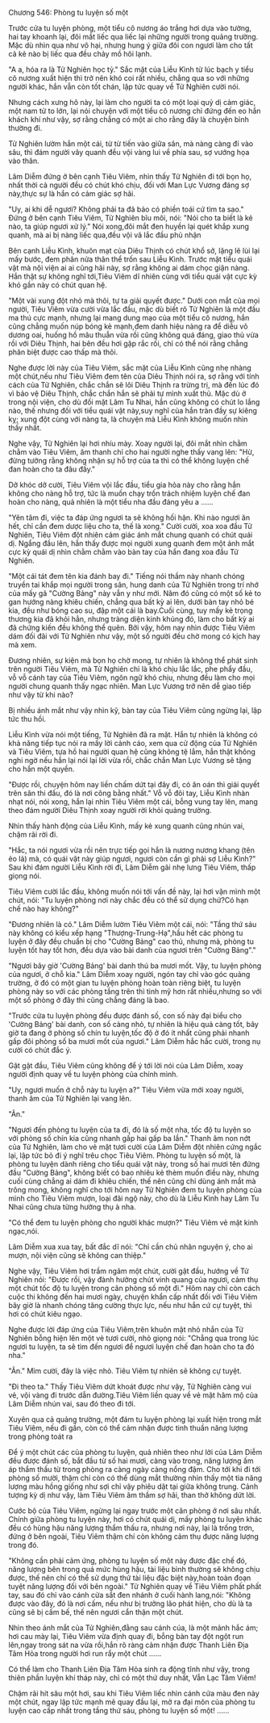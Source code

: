 




Chương 546: Phòng tu luyện số một


Trước cửa tu luyện phòng, một tiểu cô nương áo trắng hơi dựa vào tường, hai tay khoanh lại, đôi mắt liếc qua liếc lại những người trong quảng trường. Mặc dù nhìn qua như vô hại, nhưng hung ý giữa đôi con ngươi làm cho tất cả kẻ nào bị liếc qua đều chảy mồ hôi lạnh.

"A a, hóa ra là Tử Nghiên học tỷ." Sắc mặt của Liễu Kình từ lúc bạch y tiểu cô nương xuất hiện thì trở nên khó coi rất nhiều, chẳng qua so với những người khác, hắn vẫn còn tốt chán, lập tức quay về Tử Nghiên cười nói.

Nhưng cách xưng hô này, lại làm cho người ta có một loại quỷ dị cảm giác, một nam tử to lớn, lại nói chuyện với một tiểu cô nương chỉ đứng đến eo hắn khách khí như vậy, sợ rằng chẳng có một ai cho rằng đây là chuyện bình thường đi.

Tử Nghiên lườm hắn một cái, từ từ tiến vào giữa sân, mà nàng càng đi vào sâu, thì đám người vây quanh đều vội vàng lui về phía sau, sợ vướng họa vào thân.

Lâm Diễm đứng ở bên cạnh Tiêu Viêm, nhìn thấy Tử Nghiên đi tới bọn họ, nhất thời cả người đều có chút khó chịu, đối với Man Lực Vương đáng sợ này,thực sự là hắn có cảm giác sợ hãi.

"Uy, ai khi dễ ngươi? Không phải ta đã bảo có phiền toái cứ tìm ta sao." Đứng ở bên cạnh Tiêu Viêm, Tử Nghiên bĩu môi, nói: "Nói cho ta biết là kẻ nào, ta giúp ngươi xử lý." Nói xong,đôi mắt đen huyền lại quét khắp xung quanh, mà ai bị nàng liếc qua,đều vội vã lắc đầu phủ nhận

Bên cạnh Liễu Kình, khuôn mạt của Diêu Thịnh có chút khổ sở, lặng lẽ lùi lại mấy bước, đem phân nửa thân thể trốn sau Liễu Kình. Trước mặt tiểu quái vật mà nội viện ai ai cũng hãi này, sợ rằng không ai dám chọc giận nàng. Hắn thật sự không nghĩ tới,Tiêu Viêm dĩ nhiên cùng với tiểu quái vật cực kỳ khó gần này có chút quan hệ.

"Một vài xung đột nhỏ mà thôi, tự ta giải quyết được." Dưới con mắt của mọi người, Tiêu Viêm vừa cười vừa lắc đầu, mặc dù biết rõ Tử Nghiên là một đầu ma thú cực mạnh, nhưng lại mang dung mạo của một tiểu cô nương, hắn cũng chẳng muốn núp bóng kẻ mạnh,đem danh hiệu nàng ra để diễu võ dương oai, huống hồ mâu thuẫn vừa rồi cũng không quá đáng, giao thủ vừa rồi với Diêu Thịnh, hai bên đều hơi gặp rắc rối, chỉ có thể nói rằng chẳng phân biệt được cao thấp mà thôi.

Nghe được lời này của Tiêu Viêm, sắc mặt của Liễu Kình cũng nhẹ nhàng một chút,nếu như Tiêu Viêm đem tên của Diêu Thịnh nói ra, sợ rằng với tính cách của Tử Nghiên, chắc chắn sẽ lôi Diêu Thịnh ra trừng trị, mà đến lúc đó vì bảo vệ Diêu Thịnh, chắc chắn hắn sẽ phải tự mình xuất thủ. Mặc dù ở trong nội viện, cho dù đối mặt Lâm Tu Nhai, hắn cũng không có chút lo lắng nào, thế nhưng đối với tiểu quái vật này,suy nghĩ của hắn tràn đầy sự kiêng kỵ; xung đột cùng với nàng ta, là chuyện mà Liễu Kình không muốn nhìn thấy nhất.

Nghe vậy, Tử Nghiên lại hơi nhíu mày. Xoay người lại, đôi mắt nhìn chằm chằm vào Tiêu Viêm, âm thanh chỉ cho hai người nghe thấy vang lên: "Hừ, đừng tưởng rằng không nhận sự hỗ trợ của ta thì có thể không luyện chế đan hoàn cho ta đâu đấy."

Dở khóc dở cười, Tiêu Viêm vội lắc đầu, tiểu gia hỏa này cho rằng hắn không cho nàng hỗ trợ, tức là muốn chạy trốn trách nhiệm luyện chế đan hoàn cho nàng, quả nhiên là một tiểu nha đầu đáng yêu a ……

"Yên tâm đi, việc ta đáp ứng ngươi ta sẽ không hối hận. Khi nào ngươi ăn hết, chỉ cần đem dược liệu cho ta, thế là xong." Cười cười, xoa xoa đầu Tử Nghiên, Tiêu Viêm đột nhiên cảm giác ánh mắt chung quanh có chút quái dị. Ngẩng đầu lên, hắn thấy được mọi người xung quanh đem một ánh mắt cực kỳ quái dị nhìn chằm chằm vào bàn tay của hắn đang xoa đầu Tử Nghiên.

"Một cái tát đem tên kia đánh bay đi." Tiếng nói thầm này nhanh chóng truyền tai khắp mọi người trong sân, hung danh của Tử Nghiên trong trí nhớ của mấy gã "Cường Bảng" này vẫn y như mới. Năm đó cũng có một số kẻ to gan hướng nàng khiêu chiến, chẳng qua bất kỳ ai lên, dưới bàn tay nhỏ bé kia, đều như bóng cao su, đập một cái là bay.Cuối cùng, tuy mấy kẻ trọng thương kia đã khỏi hẳn, nhưng tràng diện kinh khủng đó, làm cho bất kỳ ai đã chứng kiến đều không thể quên. Bởi vậy, hôm nay nhìn được Tiêu Viêm dám đối đãi với Tử Nghiên như vậy, một số người đều chờ mong có kịch hay mà xem.

Đương nhiên, sự kiện mà bọn họ chờ mong, tự nhiên là không thể phát sinh trên người Tiêu Viêm, mà Tử Nghiên chỉ là khó chịu lắc lắc, phe phẩy đầu, vỗ vỗ cánh tay của Tiêu Viêm, ngôn ngữ khó chịu, nhưng đều làm cho mọi người chung quanh thấy ngạc nhiên. Man Lực Vương trở nên dễ giao tiếp như vậy từ khi nào?

Bị nhiều ánh mắt như vậy nhìn kỹ, bàn tay của Tiêu Viêm cũng ngừng lại, lập tức thu hồi.

Liễu Kình vừa nói một tiếng, Tử Nghiên đã ra mặt. Hắn tự nhiên là không có khả năng tiếp tục nói ra mấy lời cảnh cáo, xem qua cử động của Tử Nghiên và Tiêu Viêm, tựa hồ hai người quan hệ cũng không tệ lắm, hắn thật không nghi ngờ nếu hắn lại nói lại lời vừa rồi, chắc chắn Man Lực Vương sẽ tặng cho hắn một quyền.

"Được rồi, chuyện hôm nay liền chấm dứt tại đây đi, có ân oán thì giải quyết trên sân thi đấu, đó là nơi công bằng nhất." Vỗ vỗ đôi tay, Liễu Kình nhàn nhạt nói, nói xong, hắn lại nhìn Tiêu Viêm một cái, bỗng vung tay lên, mang theo đám người Diêu Thịnh xoay người rời khỏi quảng trường.

Nhìn thấy hành động của Liễu Kình, mấy kẻ xung quanh cũng nhún vai, chậm rãi rời đi.

"Hắc, ta nói ngươi vừa rồi nên trực tiếp gọi hắn là nương nương khang (tên ẻo lả) mà, có quái vật này giúp ngươi, ngươi còn cần gì phải sợ Liễu Kình?" Sau khi đám người Liễu Kình rời đi, Lâm Diễm gãi nhẹ lưng Tiêu Viêm, thấp giọng nói.

Tiêu Viêm cười lắc đầu, không muốn nói tới vấn đề này, lại hơi vặn mình một chút, nói: "Tu luyện phòng nơi này chắc đều có thể sử dụng chứ?Có hạn chế nào hay không?"

"Đương nhiên là có." Lâm Diễm lườm Tiêu Viêm một cái, nói: "Tầng thứ sáu này không có kiểu xếp hạng "Thượng-Trung-Hạ",hầu hết các phòng tu luyện ở đây đều chuẩn bị cho "Cường Bảng" cao thủ, nhưng mà, phòng tu luyện tốt hay tốt hơn, đều dựa vào bài danh của ngươi trên "Cường Bảng"."

"Ngươi bây giờ 'Cường Bảng' bài danh thú ba mươi mốt. Vậy, tu luyện phòng của ngươi, ở chỗ kia." Lâm Diễm xoay người, ngón tay chỉ vào góc quảng trường, ở đó có một gian tu luyện phòng hoàn toàn riêng biệt, tu luyện phòng này so với các phòng tầng trên thì tinh mỹ hơn rất nhiều,nhưng so với một số phòng ở đây thì cũng chẳng đáng là bao.

"Trước cửa tu luyện phòng đều được đánh số, con số này đại biểu cho 'Cường Bảng' bài danh, con số càng nhỏ, tự nhiên là hiệu quả càng tốt, bây giờ ta đang ở phòng số chín tu luyện,tốc độ ở đó ít nhất cũng phải nhanh gấp đôi phòng số ba mươi mốt của ngươi." Lâm Diễm hắc hắc cười, trong nụ cười có chút đắc ý.

Gật gật đầu, Tiêu Viêm cũng không để ý tới lời nói của Lâm Diễm, xoay người định quay về tu luyện phòng của chính mình.

"Uy, ngươi muốn ở chỗ này tu luyện a?" Tiêu Viêm vừa mới xoay người, thanh âm của Tử Nghiên lại vang lên.

"Ân."

"Ngươi đến phòng tu luyện của ta đi, đó là số một nha, tốc độ tu luyện so với phòng số chín kia cũng nhanh gấp hai gấp ba lần." Thanh âm non nớt của Tử Nghiên, làm cho vẻ mặt tươi cười của Lâm Diễm đột nhiên cứng ngắc lại, lập tức bỏ đi ý nghĩ trêu chọc Tiêu Viêm. Phòng tu luyện số một, là phòng tu luyện dành riêng cho tiểu quái vật này, trong số hai mươi tên đứng đầu "Cường Bảng", không biết có bao nhiêu kẻ thèm muốn điều này, nhưng cuối cùng chẳng ai dám đi khiêu chiến, thế nên cũng chỉ dùng ánh mắt mà trông mong, không nghĩ cho tới hôm nay Tử Nghiên đem tu luyện phòng của mình cho Tiêu Viêm mượn, loại đãi ngộ này, cho dù là Liễu Kình hay Lâm Tu Nhai cũng chưa từng hưởng thụ à nha.

"Có thể đem tu luyện phòng cho người khác mượn?" Tiêu Viêm vẻ mặt kinh ngạc,nói.

Lâm Diễm xua xua tay, bất đắc dĩ nói: "Chỉ cần chủ nhân nguyện ý, cho ai mượn, nội viện cũng sẽ không can thiệp."

Nghe vậy, Tiêu Viêm hơi trầm ngâm một chút, cười gật đầu, hướng về Tử Nghiên nói: "Được rồi, vậy đành hưởng chút vinh quang của ngươi, cảm thụ một chút tốc độ tu luyện trong căn phòng số một đi." Hôm nay chỉ còn cách cuộc thi không đến hai mươi ngày, chuyện khẩn cấp nhất đối với Tiêu Viêm bây giờ là nhanh chóng tăng cường thực lực, nếu như hắn cứ cự tuyệt, thì hơi có chút kiêu ngạo.

Nghe được lời đáp ứng của Tiêu Viêm,trên khuôn mặt nhỏ nhắn của Tử Nghiên bỗng hiện lên một vẻ tươi cười, nhỏ giọng nói: "Chẳng qua trong lúc ngươi tu luyện, ta sẽ tìm đến ngươi để ngươi luyện chế đan hoàn cho ta đó nha."

"Ân." Mỉm cười, đây là việc nhỏ. Tiêu Viêm tự nhiên sẽ không cự tuyệt.

"Đi theo ta." Thấy Tiêu Viêm dứt khoát được như vậy, Tử Nghiên càng vui vẻ, vội vàng đi trước dẫn đường.Tiêu Viêm liền quay về vẻ mặt hâm mộ của Lâm Diễm nhún vai, sau đó theo đi tới.

Xuyên qua cả quảng trường, một đám tu luyện phòng lại xuất hiện trong mắt Tiêu Viêm, nếu đi gần, còn có thể cảm nhận được tinh thuần năng lượng trong phòng toát ra

Để ý một chút các của phòng tu luyện, quả nhiên theo như lời của Lâm Diễm đều được đánh số, bắt đầu từ số hai mươi, càng vào trong, năng lượng ấm áp thẩm thấu từ trong phòng ra càng ngày càng nồng đậm. Cho tới khi đi tới phòng số mười, thậm chí còn có thể dùng mắt thường nhìn thấy một tia năng lượng màu hồng giống như sợi chỉ vậy phiêu dật tại giữa không trung. Cảnh tượng kỳ dị như vậy, làm Tiêu Viêm âm thầm sợ hãi, than thở không dứt lời.

Cước bộ của Tiêu Viêm, ngừng lại ngay trước một căn phòng ở nơi sâu nhất. Chính giữa phòng tu luyện này, hơi có chút quái dị, mấy phòng tu luyện khác đều có hùng hậu năng lượng thẩm thấu ra, nhưng nơi này, lại là trống trơn, đứng ở bên ngoài, Tiêu Viêm thậm chí còn không cảm thụ được năng lượng trong đó.

"Không cần phải cảm ứng, phòng tu luyện số một này được đặc chế đó, năng lượng bên trong quá mức hùng hậu, tài liệu bình thường sẽ không chịu được, thế nên chỉ có thể sử dụng thứ tài liệu đặc biệt này,hoàn toàn đoạn tuyệt năng lượng đối với bên ngoài." Tử Nghiên quay về Tiêu Viêm phất phất tay, sau đó chỉ vào cánh cửa sắt đen nhánh ở cuối hành lang,nói: "Không được vào đây, đó là nơi cấm, nếu như bị trưởng lão phát hiện, cho dù là ta cũng sẽ bị cấm bế, thế nên ngươi cẩn thận một chút.

Nhìn theo ánh mắt của Tử Nghiên,đằng sau cánh cúa, là một mảnh hắc ám; hơi cau mày lại, Tiêu Viêm vừa định quay đi, bỗng bàn tay đột ngột run lên,ngay trong sát na vừa rồi,hắn rõ ràng cảm nhận được Thanh Liên Địa Tâm Hỏa trong người hơi run rẩy một chút ……

Có thể làm cho Thanh Liên Địa Tâm Hỏa sinh ra động tĩnh như vậy, trong thiên phần luyện khí tháp này, chỉ có một thứ duy nhất, Vẫn Lạc Tâm Viêm!

Chậm rãi hít sâu một hơi, sau khi Tiêu Viêm liếc nhìn cánh cửa màu đen này một chút, ngay lập tức mạnh mẽ quay đầu lại, mở ra đại môn của phòng tu luyện cao cấp nhất trong tầng thứ sáu, phòng tu luyện số một! ……




